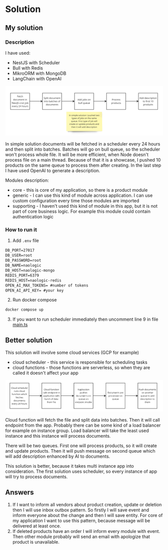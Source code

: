 # Solution

## My solution

### Description

I have used:

- NestJS with Scheduler
- Bull with Redis
- MikroORM with MongoDB
- LangChain with OpenAI

![My solution](./docs/NAO%20-%20My%20solution.jpg)

In simple solution documents will be fetched in a scheduler every 24 hours and then split into batches. Batches will go on bull queue, so the scheduler won't process whole file. It will be more efficient, when Node doesn't process file on a main thread. Because of that it is a showcase, I pushed 10 products on the same queue to process them after creating. In the last step I have used OpenAI to generate a description.

Modules description:

- core - this is core of my application, so there is a product module
- generic - I can use this kind of module across application. I can use custom configuration every time those modules are imported
- supporting - I haven't used this kind of module in this app, but it is not part of core business logic. For example this module could contain authentication logic

### How to run it

1. Add `.env` file

```env
DB_PORT=27017
DB_USER=root
DB_PASSWORD=root
DB_NAME=naologic
DB_HOST=naologic-mongo
REDIS_PORT=6379
REDIS_HOST=naologic-redis
OPEN_AI_MAX_TOKENS= #number of tokens
OPEN_AI_API_KEY= #your key
```

2. Run docker compose

```sh
docker compose up
```

3. If you want to run scheduler immediately then uncomment line 9 in file [main.ts](./src/main.ts)

## Better solution

This solution will involve some cloud services (GCP for example)

- cloud scheduler - this service is responsible for scheduling tasks
- cloud functions - those functions are serverless, so when they are called it doesn't affect your app

![Better solution](./docs/NAO%20-%20Better%20solution.jpg)

Cloud function will fetch the file and split data into batches. Then it will call endpoint from the app. Probably there can be some kind of a load balancer for example on instance group. Load balancer will take the least used instance and this instance will process documents.

There will be two queues. First one will process products, so it will create and update products. Then it will push message on second queue which will add description enhanced by AI to documents.

This solution is better, because it takes multi instance app into consideration. The first solution uses scheduler, so every instance of app will try to process documents.

## Answers

1. If I want to inform all vendors about product creation, update or deletion then I will use inbox outbox pattern. So firstly I will save event and inform everyone about the change and then I will save entity. For core of my application I want to use this pattern, because message will be delivered at least once.
2. If deleted products have an order I will inform every module with event. Then other module probably will send an email with apologize that product is unavailable.
